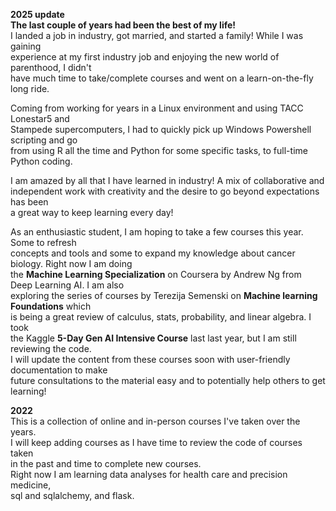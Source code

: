 __2025 update__  
__The last couple of years had been the best of my life!__   
I landed a job in industry, got married, and started a family! While I was gaining  
experience at my first industry job and enjoying the new world of parenthood, I didn't  
have much time to take/complete courses and went on a learn-on-the-fly long ride.  

Coming from working for years in a Linux environment and using TACC Lonestar5 and  
Stampede supercomputers, I had to quickly pick up Windows Powershell scripting and go  
from using R all the time and Python for some specific tasks, to full-time Python coding.  

I am amazed by all that I have learned in industry! A mix of collaborative and   
independent work with creativity and the desire to go beyond expectations has been  
a great way to keep learning every day!  

As an enthusiastic student, I am hoping to take a few courses this year. Some to refresh  
concepts and tools and some to expand my knowledge about cancer biology. Right now I am doing  
the __Machine Learning Specialization__ on Coursera by Andrew Ng from Deep Learning AI. I am also  
exploring the series of courses by Terezija Semenski on __Machine learning Foundations__ which  
is being a great review of calculus, stats, probability, and linear algebra. I took  
the Kaggle __5-Day Gen AI Intensive Course__ last last year, but I am still reviewing the code.  
I will update the content from these courses soon with user-friendly documentation to make  
future consultations to the material easy and to potentially help others to get learning!



  
__2022__  
This is a collection of online and in-person courses I've taken over the years.  
I will keep adding courses as I have time to review the code of courses taken  
in the past and time to complete new courses.  
Right now I am learning data analyses for health care and precision medicine,  
sql and sqlalchemy, and flask.  




